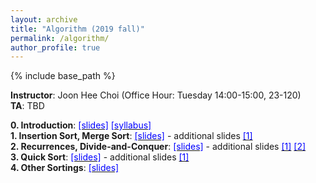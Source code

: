 ```yaml
---
layout: archive
title: "Algorithm (2019 fall)"
permalink: /algorithm/
author_profile: true
---
```


{% include base_path %}
<br>

<b>Instructor</b>: Joon Hee Choi (Office Hour: Tuesday 14:00-15:00, 23-120) <br>
<b>TA</b>: TBD

<b>0. Introduction</b>: [<font color="blue">[slides]</font>](http://mllab-skku.github.io/files/algorithm_Introduction.pdf) [<font color="blue">[syllabus]</font>](http://mllab-skku.github.io/files/algorithm_syllabus.pdf) <br>
<b>1. Insertion Sort, Merge Sort</b>: [<font color="blue">[slides]</font>](http://mllab-skku.github.io/files/algorithm_insertion_and_merge_sort.pdf) - additional slides [<font color="blue">[1]</font>](http://mllab-skku.github.io/files/algorithm_chap1&2-start-simpleAlg.pdf) <br>
<b>2. Recurrences, Divide-and-Conquer</b>: [<font color="blue">[slides]</font>](http://mllab-skku.github.io/files/algorithm_notations_recurrence_d&c.pdf) - additional slides [<font color="blue">[1]</font>](http://mllab-skku.github.io/files/algorithm_chap3&4-growth-recurrence.pdf) [<font color="blue">[2]</font>](http://mllab-skku.github.io/files/algorithm_chap4apdx-divide&conquer.pdf) <br>
<b>3. Quick Sort</b>: [<font color="blue">[slides]</font>](http://mllab-skku.github.io/files/algorithm_quicksort.pdf) - additional slides [<font color="blue">[1]</font>](http://mllab-skku.github.io/files/algorithm_chap7-quicksort.pdf)  <br>
<b>4. Other Sortings</b>: [<font color="blue">[slides]</font>](http://mllab-skku.github.io/files/algorithm_other_sortings.pdf)